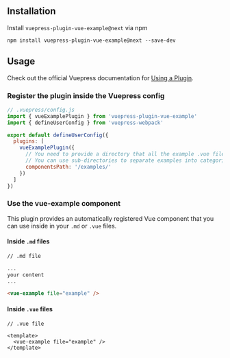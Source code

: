 ## Installation

Install `vuepress-plugin-vue-example@next` via npm

```
npm install vuepress-plugin-vue-example@next --save-dev
```

## Usage

Check out the official Vuepress documentation for [Using a Plugin](https://vuepress.vuejs.org/plugin/using-a-plugin.html).

### Register the plugin inside the Vuepress config

```javascript
// .vuepress/config.js
import { vueExamplePlugin } from 'vuepress-plugin-vue-example'
import { defineUserConfig } from 'vuepress-webpack'

export default defineUserConfig({
  plugins: [
    vueExamplePlugin({
      // You need to provide a directory that all the example .vue files will be stored.
      // You can use sub-directories to separate examples into categories.
      componentsPath: '/examples/'
    })
  ]
})
```

### Use the vue-example component

This plugin provides an automatically registered Vue component that you can use inside in your `.md` or `.vue` files.

#### Inside `.md` files

```md
// .md file

...
your content
...

<vue-example file="example" />
```

#### Inside `.vue` files

```vue
// .vue file

<template>
  <vue-example file="example" />
</template>
```
